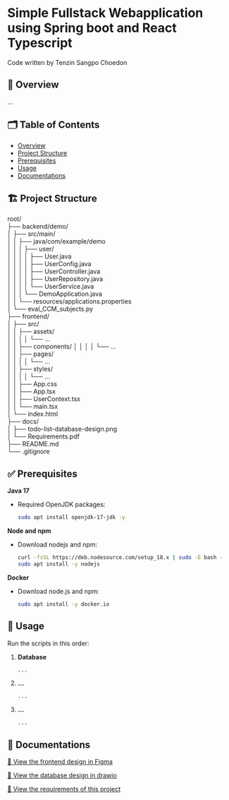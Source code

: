 # Simple Fullstack Webapplication using Spring boot and React Typescript
Code written by Tenzin Sangpo Choedon

## 📄 Overview
...

## 🗂️ Table of Contents

- [Overview](#-overview)
- [Project Structure](#-project-structure)
- [Prerequisites](#-prerequisites)
- [Usage](#-usage)
- [Documentations](#-documentations)

## 🏗️ Project Structure

root/  
├── backend/demo/  
│   ├── src/main/  
│   │   ├── java/com/example/demo  
│   │   │   ├── user/  
│   │   │   │   ├── User.java  
│   │   │   │   ├── UserConfig.java  
│   │   │   │   ├── UserController.java  
│   │   │   │   ├── UserRepository.java  
│   │   │   │   └── UserService.java  
│   │   │   └── DemoApplication.java  
│   │   └── resources/applications.properties  
│   └── eval_CCM_subjects.py  
├── frontend/  
│   ├── src/  
│   │   ├── assets/  
│   │   │   │   └── ...  
│   │   ├── components/
│   │   │   │   └── ...  
│   │   ├── pages/  
│   │   │   │   └── ...  
│   │   ├── styles/  
│   │   │   │   └── ...  
│   │   ├── App.css  
│   │   ├── App.tsx  
│   │   ├── UserContext.tsx  
│   │   └── main.tsx  
│   └── index.html  
├── docs/  
│   ├── todo-list-database-design.png  
│   └── Requirements.pdf  
├── README.md  
└── .gitignore  

## ✅ Prerequisites

**Java 17**  
- Required OpenJDK packages:  
  ```bash
  sudo apt install openjdk-17-jdk -y
  ```
  
**Node and npm**
- Download nodejs and npm:
  ```bash
  curl -fsSL https://deb.nodesource.com/setup_18.x | sudo -E bash -
  sudo apt install -y nodejs
  ```

**Docker**
- Download node.js and npm:
  ```bash
  sudo apt install -y docker.io
  ```

## 🚀 Usage

Run the scripts in this order:

1. **Database**  
   ```bash
   ...
   ```
2. **...**  
   ```bash
   ...
   ```
3. **...**  
   ```bash
   ...
   ```


## 📘 Documentations
[📄 View the frontend design in Figma](https://www.figma.com/design/UNFxV34ATeXhXqA3p3tdEG/Todo-list-webapplication?node-id=1-2&p=f)

[📄 View the database design in drawio]([docs/todo-list-database-design.png])

[📄 View the requirements of this project]([docs/Requirements.pdf])



